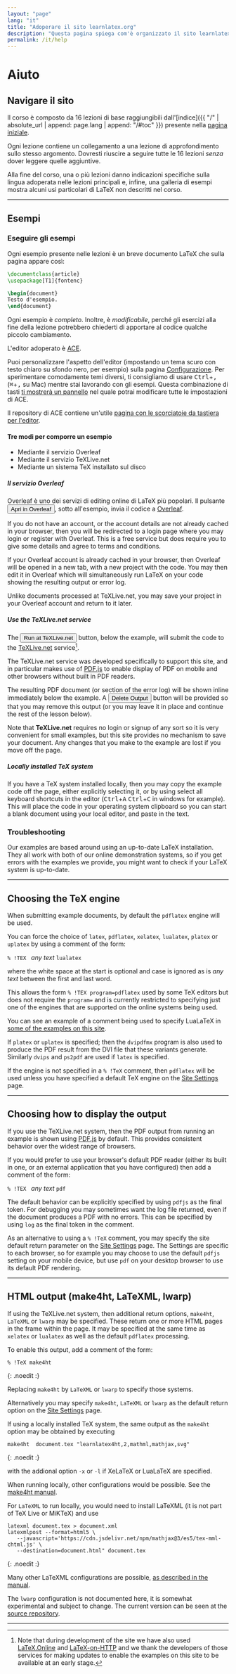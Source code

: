 ```yaml
---
layout: "page"
lang: "it"
title: "Adoperare il sito learnlatex.org"
description: "Questa pagina spiega com'è organizzato il sito learnlatex.org e come usarlo al meglio."
permalink: /it/help
---
```

<script>
  function acesettings() {
      editors['pre0'].execCommand("showSettingsMenu");
  }
</script>

# Aiuto


## Navigare il sito

Il corso è composto da 16 lezioni di base raggiungibili 
dall'[indice]({{ "/" | absolute_url | append: page.lang | append: "/#toc" }}) 
presente nella [pagina iniziale](./).

Ogni lezione contiene un collegamento a una lezione di approfondimento
sullo stesso argomento.
Dovresti riuscire a seguire tutte le 16 lezioni _senza_ dover
leggere quelle aggiuntive.

Alla fine del corso, una o più lezioni danno indicazioni specifiche
sulla lingua adoperata nelle lezioni principali e, infine, una galleria 
di esempi mostra alcuni usi particolari di LaTeX
non descritti nel corso.

---

## Esempi

### Eseguire gli esempi

Ogni esempio presente nelle lezioni è un breve documento LaTeX
che sulla pagina appare così:

```latex
\documentclass{article}
\usepackage[T1]{fontenc}

\begin{document}
Testo d'esempio.
\end{document}
```

Ogni esempio è _completo_. Inoltre, è _modificabile_, perché gli esercizi
alla fine della lezione potrebbero chiederti di apportare al codice
qualche piccolo cambiamento.

L'editor adoperato è [ACE](https://ace.c9.io/).

Puoi personalizzare l'aspetto dell'editor (impostando un tema scuro 
con testo chiaro su sfondo nero, per esempio) 
sulla pagina [Configurazione](settings).
Per sperimentare comodamente temi diversi, ti consigliamo di usare 
<kbd>Ctrl</kbd>+<kbd>,</kbd> (<kbd>⌘</kbd>+<kbd>,</kbd> su Mac)
mentre stai lavorando con gli esempi. 
Questa combinazione di tasti [ti mostrerà un pannello](javascript:acesettings()) 
nel quale potrai modificare tutte le impostazioni di ACE.

Il repository di ACE contiene un'utile [pagina con le scorciatoie da tastiera per l'editor](https://github.com/ajaxorg/ace/wiki/Default-Keyboard-Shortcuts).



#### Tre modi per comporre un esempio

* Mediante il servizio Overleaf
* Mediante il servizio TeXLive.net
* Mediante un sistema TeX installato sul disco

##### Il servizio Overleaf

Overleaf è uno dei servizi di editing online di LaTeX più popolari.
Il pulsante <button>Apri in Overleaf</button>, sotto all'esempio, invia 
il codice a [Overleaf](https://www.overleaf.com/about).

If you do not have an account, or the account details are not
already cached in your browser, then you will be redirected to a
login page where you may login or register with Overleaf. This is a
free service but does require you to give some details and agree to
terms and conditions.

If your Overleaf account is already cached in your browser, then
Overleaf will be opened in a new tab, with a new
project with the code. You may then edit it in
Overleaf which will simultaneously run LaTeX on your code showing
the resulting output or error log.

Unlike documents processed at TeXLive.net, you may save your project
in your Overleaf account and return to it later.

##### Use the TeXLive.net service

The <button>Run at TeXLive.net</button> button, below the example, will submit the code to the 
[TeXLive.net](https://texlive.net) service[^1].

The TeXLive.net service was developed specifically to support this site, and
in particular makes use of [PDF.js](https://mozilla.github.io/pdf.js/)
to enable display of PDF on mobile and other browsers without built in PDF 
readers.

The resulting PDF document (or section of the error log) will be
shown inline immediately below the example. A <button>Delete
Output</button> button will be provided so that you may remove this output
(or you may leave it in place and continue the rest of the lesson
below).

Note that **TeXLive.net** requires no login or signup of any sort
so it is very convenient for small examples, but this site
provides no  mechanism to save your document. Any changes that you
make to the example are lost if you move off the page.

##### Locally installed TeX system

If you have a TeX system installed locally, then you may copy the
example code off the page, either explicitly selecting it, or by
using select all keyboard shortcuts in the editor
(<kbd>Ctrl</kbd>+<kbd>A</kbd> <kbd>Ctrl</kbd>+<kbd>C</kbd>
in windows for example). This will place the code in your operating system
clipboard so you can start a blank document using your local
editor, and paste in the text.

### Troubleshooting

Our examples are based around using an up-to-date LaTeX installation. They all 
work with both of our online demonstration systems, so if you get errors with 
the examples we provide, you might want to check if your LaTeX system is 
up-to-date.

---

## Choosing the TeX engine

When submitting example documents, by default the `pdflatex` engine will be used.

You can force the choice of `latex`, `pdflatex`, `xelatex`, `lualatex`,
`platex` or `uplatex` by using a comment of the form:

`% !TEX ` _any text_ `lualatex`

where the white space at the start is optional and case is ignored as
is _any text_ between the first and last word.

This allows the form `% !TEX program=pdflatex` used by some TeX editors
but does not require the `program=` and is currently restricted to
specifying just one of the engines that are supported on
the online systems being used.

You can see an example of a comment being used to specify LuaLaTeX in
[some of the examples on this site](more-14).

If `platex` or `uplatex` is specified; then the `dvipdfmx` program is
also used to produce the PDF result from the DVI file that these variants generate.
Similarly `dvips` and `ps2pdf` are used if `latex` is specified.

If the engine is not specified in a `% !TeX` comment, then `pdflatex` will be used
unless you have specified a default TeX engine on the [Site Settings](settings) page.

---

## Choosing how to display the output

If you use the TeXLive.net system, then the PDF
output from running an example is shown using
[PDF.js](https://mozilla.github.io/pdf.js/) by default. This provides
consistent behavior over the widest range of browsers.

If you would prefer to use your browser's default PDF reader (either
its built in one, or an external application that you have configured)
then add a comment of the form:

`% !TEX ` _any text_ `pdf`

The default behavior can be explicitly specified by using `pdfjs` as
the final token. For debugging you may sometimes want the log file
returned, even if the document produces a PDF with
no errors. This can be specified by using `log` as the final token in
the comment.

As an alternative to using a `% !TeX` comment, you may specify the
site default return parameter on the [Site Settings](settings)
page. The Settings are specific to each browser, so for example you
may choose to use the default `pdfjs` setting on your mobile device,
but use `pdf` on your desktop browser to use its default PDF rendering.


---

## HTML output (make4ht, LaTeXML, lwarp)

If using the TeXLive.net system, then additional return options,
`make4ht`, `LaTeXML` or `lwarp` may be specified. These return one or more HTML pages
in the frame within the page. It may be specified at the same time
as `xelatex` or `lualatex` as well as the default `pdflatex` processing.

To enable this output, add a comment of the form:


```
% !TeX make4ht
```
{: .noedit :}


Replacing `make4ht` by `LaTeXML` or `lwarp` to specify those systems.



Alternatively you may specify `make4ht`, `LaTeXML` or `lwarp` as the default return option
on the [Site Settings](settings) page.


If using a locally installed TeX system, the same output as the `make4ht` option may be obtained
by executing

```
make4ht  document.tex "learnlatex4ht,2,mathml,mathjax,svg"
```
{: .noedit :}

with the addional option `-x` or `-l` if XeLaTeX or LuaLaTeX are specified.

When running locally, other configurations would be possible. See the [make4ht
manual](https://texdoc.org/pkg/make4ht).


For `LaTeXML` to run locally, you would need to install LaTeXML (it is not part of TeX Live or MiKTeX)
and use

```
latexml document.tex > document.xml
latexmlpost --format=html5 \
   --javascript='https://cdn.jsdelivr.net/npm/mathjax@3/es5/tex-mml-chtml.js' \
   --destination=document.html" document.tex
```
{: .noedit :}

Many other LaTeXML configurations are possible,
[as described in the manual](https://dlmf.nist.gov/LaTeXML/manual/).


The `lwarp` configuration is not documented here, it is somewhat experimental and subject to change.
The current version can be seen at the
[source repository](https://github.com/davidcarlisle/latexcgi/blob/main/lwarp/latexcgilwarp).


---

[^1]: Note that during development of the site we have also used 
      [LaTeX.Online](https://latexonline.cc/) and
      [LaTeX-on-HTTP](https://github.com/YtoTech/latex-on-http)
      and we thank the developers of those services for making updates to enable
      the examples on this site to be available at an early stage.


